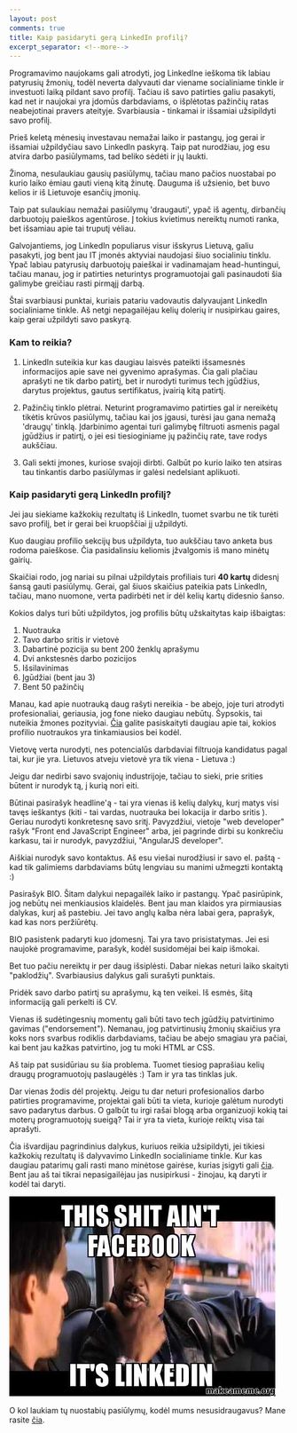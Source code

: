 ```yaml
---
layout: post
comments: true
title: Kaip pasidaryti gerą LinkedIn profilį?
excerpt_separator: <!--more-->
---
```


Programavimo naujokams gali atrodyti, jog LinkedIne ieškoma tik labiau patyrusių žmonių, todėl neverta dalyvauti dar viename socialiniame tinkle ir
investuoti laiką pildant savo profilį. Tačiau iš savo patirties galiu pasakyti, kad net ir naujokai yra įdomūs darbdaviams, o išplėtotas pažinčių
ratas neabejotinai pravers ateityje. Svarbiausia - tinkamai ir išsamiai užsipildyti savo profilį.

 <!--more-->

Prieš keletą mėnesių investavau nemažai laiko ir pastangų, jog gerai ir išsamiai užpildyčiau savo LinkedIn paskyrą. Taip pat nurodžiau, jog esu
atvira darbo pasiūlymams, tad beliko sėdėti ir jų laukti.

Žinoma, nesulaukiau gausių pasiūlymų, tačiau mano pačios nuostabai po kurio laiko ėmiau gauti vieną kitą žinutę. Dauguma iš užsienio, bet buvo
kelios ir iš Lietuvoje esančių įmonių.

Taip pat sulaukiau nemažai pasiūlymų 'draugauti', ypač iš agentų, dirbančių darbuotojų paieškos agentūrose. Į tokius kvietimus nereiktų numoti
ranka, bet išsamiau apie tai truputį vėliau.

Galvojantiems, jog LinkedIn populiarus visur išskyrus Lietuvą, galiu pasakyti, jog bent jau IT įmonės aktyviai naudojasi šiuo socialiniu tinklu.
Ypač labiau patyrusių darbuotojų paieškai ir vadinamajam head-huntingui, tačiau manau, jog ir patirties neturintys programuotojai gali
pasinaudoti šia galimybe greičiau rasti pirmąjį darbą.

Štai svarbiausi punktai, kuriais patariu vadovautis dalyvaujant LinkedIn socialiniame tinkle. Aš netgi nepagailėjau kelių dolerių ir nusipirkau
gaires, kaip gerai užpildyti savo paskyrą.

### Kam to reikia?

1. LinkedIn suteikia kur kas daugiau laisvės pateikti išsamesnės informacijos apie save nei gyvenimo aprašymas. Čia gali plačiau
aprašyti ne tik darbo patirtį, bet ir nurodyti turimus tech įgūdžius, darytus projektus, gautus sertifikatus, įvairią kitą patirtį.

2. Pažinčių tinklo plėtrai. Neturint programavimo patirties gal ir nereikėtų tikėtis krūvos pasiūlymų, tačiau kai jos įgausi, turėsi jau gana
nemažą 'draugų' tinklą. Įdarbinimo agentai turi galimybę filtruoti asmenis pagal įgūdžius ir patirtį, o jei esi tiesioginiame jų
pažinčių rate, tave rodys aukščiau.

3. Gali sekti įmones, kuriose svajoji dirbti. Galbūt po kurio laiko ten atsiras tau tinkantis darbo pasiūlymas ir galėsi nedelsiant aplikuoti.

### Kaip pasidaryti gerą LinkedIn profilį?

Jei jau siekiame kažkokių rezultatų iš LinkedIn, tuomet svarbu ne tik turėti savo profilį, bet ir gerai bei kruopščiai jį užpildyti.

Kuo daugiau profilio sekcijų bus užpildyta, tuo aukščiau tavo anketa bus rodoma paieškose. Čia pasidalinsiu keliomis įžvalgomis iš mano minėtų
gairių.

Skaičiai rodo, jog nariai su pilnai užpildytais profiliais turi **40 kartų** didesnį šansą gauti pasiūlymų. Gerai, gal šiuos skaičius pateikia
 pats LinkedIn, tačiau, mano nuomone, verta padirbėti net ir dėl kelių kartų didesnio šanso.

Kokios dalys turi būti užpildytos, jog profilis būtų užskaitytas kaip išbaigtas:

1. Nuotrauka
2. Tavo darbo sritis ir vietovė
3. Dabartinė pozicija su bent 200 ženklų aprašymu
4. Dvi ankstesnės darbo pozicijos
5. Išsilavinimas
6. Įgūdžiai (bent jau 3)
7. Bent 50 pažinčių

Manau, kad apie nuotrauką daug rašyti nereikia - be abejo, joje turi atrodyti profesionaliai, geriausia, jog fone nieko daugiau nebūtų.
Šypsokis, tai nuteikia žmones pozityviai.
 <a href="https://blog.bufferapp.com/best-profile-picture-science-research-psychology" target="_blank">Čia</a>
 galite pasiskaityti daugiau apie tai, kokios profilio nuotraukos yra tinkamiausios bei kodėl.

Vietovę verta nurodyti, nes potencialūs darbdaviai filtruoja kandidatus pagal tai, kur jie yra. Lietuvos atveju vietovė yra tik viena - Lietuva :)

Jeigu dar nedirbi savo svajonių industrijoje, tačiau to sieki, prie srities būtent ir nurodyk tą, į kurią nori eiti.

 Būtinai pasirašyk headline'ą - tai yra vienas iš kelių dalykų, kurį matys visi tavęs ieškantys (kiti - tai vardas, nuotrauka bei lokacija ir darbo sritis ).
 Geriau nurodyti konkretesnę savo sritį.
 Pavyzdžiui, vietoje "web developer" rašyk "Front end JavaScript Engineer" arba, jei pagrinde dirbi su konkrečiu karkasu, tai ir nurodyk, pavyzdžiui,
 "AngularJS developer".

 Aiškiai nurodyk savo kontaktus. Aš esu viešai nurodžiusi ir savo el. paštą - kad tik galimiems darbdaviams būtų lengviau su manimi užmegzti
 kontaktą :)

 Pasirašyk BIO. Šitam dalykui nepagailėk laiko ir pastangų. Ypač pasirūpink, jog nebūtų nei menkiausios klaidelės. Bent jau man klaidos yra
 pirmiausias dalykas, kurį aš pastebiu. Jei tavo anglų kalba nėra labai gera, paprašyk, kad kas nors peržiūrėtų.

 BIO pasistenk padaryti kuo įdomesnį. Tai yra tavo prisistatymas. Jei esi naujokė programavime, parašyk, kodėl susidomėjai bei kaip išmokai.

 Bet tuo pačiu nereiktų ir per daug išsiplėsti. Dabar niekas neturi laiko skaityti "paklodžių". Svarbiausius dalykus gali surašyti punktais.

 Pridėk savo darbo patirtį su aprašymu, ką ten veikei. Iš esmės, šitą informaciją gali perkelti iš CV.

 Vienas iš sudėtingesnių momentų gali būti tavo tech įgūdžių patvirtinimo gavimas ("endorsement"). Nemanau, jog patvirtinusių žmonių skaičius yra
  koks nors svarbus rodiklis darbdaviams, tačiau be abejo smagiau yra pačiai, kai bent jau kažkas patvirtino, jog tu moki HTML ar CSS.

  Aš taip pat susidūriau su šia problema. Tuomet tiesiog paprašiau kelių draugų programuotojų paslaugėlės :) Tam ir yra tas tinklas juk.

Dar vienas žodis dėl projektų. Jeigu tu dar neturi profesionalios darbo patirties programavime, projektai gali būti ta vieta, kurioje galėtum
nurodyti savo padarytus darbus. O galbūt tu irgi rašai blogą arba organizuoji kokią tai moterų programuotojų sueigą? Tai ir yra ta vieta, kurioje
reiktų visa tai aprašyti.

Čia išvardijau pagrindinius dalykus, kuriuos reikia užsipildyti, jei tikiesi kažkokių rezultatų iš dalyvavimo LinkedIn socialiniame tinkle.
Kur kas daugiau patarimų gali rasti mano minėtose gairėse, kurias įsigyti gali <a href="http://learntocodewith.me/linkedin-crash-course/" target="_blank">čia</a>.
 Bent jau aš tai tikrai nepasigailėjau jas nusipirkusi -
 žinojau, ką daryti ir kodėl tai daryti.

 ![This-shit-aint-facebook](/assets/this-shit-aint-facebook.jpg)

 O kol laukiam tų nuostabių pasiūlymų, kodėl mums nesusidraugavus? Mane rasite <a href="www.linkedin.com/in/inga-vaiciakauskaite" target="_blank">čia</a>.





